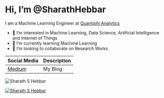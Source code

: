 # Hi, I’m @SharathHebbar

I am a Machine Learning Engineer at <a href="https://quantiphi.com/">Quantiphi Analytics</a>

- 👀 I’m interested in Machine Learning, Data Science, Artificial Intelligence and Internet of Things
- 🌱 I’m currently learning Machine Learning
- 💞️ I’m looking to collaborate on Research Works

| Social Media  | Description |
| ------------- | ------------- |
| [Medium ](https://medium.com/@sharathhebbar24)  | My Blog   |

<p align="left"> <img src="https://komarev.com/ghpvc/?username=SharathHebbar&label=Profile%20views&color=0e75b6&style=flat" alt="Sharath S Hebbar" /> </p>
<p align="left"> <a href="https://github.com/ryo-ma/github-profile-trophy"><img src="https://github-profile-trophy.vercel.app/?username=SharathHebbar" alt="Sharath S Hebbar" /></a> </p>

<!---
SharathHebbar/SharathHebbar is a ✨ special ✨ repository because its `README.md` (this file) appears on your GitHub profile.
You can click the Preview link to take a look at your changes.
--->
